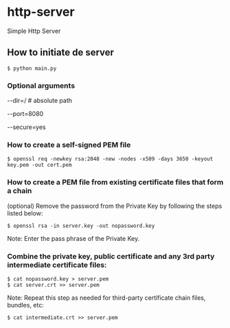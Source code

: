 # http-server
Simple Http Server

## How to initiate de server
```
$ python main.py
```

### Optional arguments
--dir=/ # absolute path

--port=8080

--secure=yes

### How to create a self-signed PEM file
```
$ openssl req -newkey rsa:2048 -new -nodes -x509 -days 3650 -keyout key.pem -out cert.pem
```

### How to create a PEM file from existing certificate files that form a chain
(optional) Remove the password from the Private Key by following the steps listed below:
```
$ openssl rsa -in server.key -out nopassword.key
```
Note: Enter the pass phrase of the Private Key.

### Combine the private key, public certificate and any 3rd party intermediate certificate files:
```
$ cat nopassword.key > server.pem
$ cat server.crt >> server.pem
```

Note: Repeat this step as needed for third-party certificate chain files, bundles, etc:
```
$ cat intermediate.crt >> server.pem
```